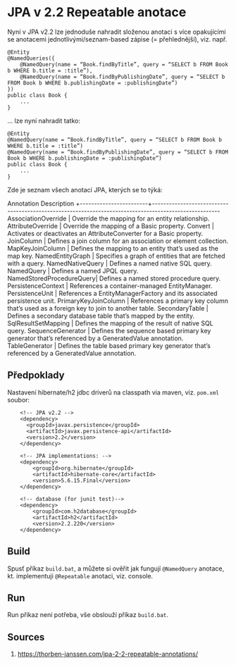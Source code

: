 # JPA v 2.2 Repeatable anotace
Nyní v JPA v2.2 lze jednoduše nahradit složenou anotaci s více opakujícími se anotacemi jednotlivými/seznam-based zápise (= přehlednější), viz. např.

```
@Entity
@NamedQueries({
    @NamedQuery(name = “Book.findByTitle”, query = “SELECT b FROM Book b WHERE b.title = :title”),
    @NamedQuery(name = “Book.findByPublishingDate”, query = “SELECT b FROM Book b WHERE b.publishingDate = :publishingDate”)
})
public class Book {
    ...
}
```

... lze nyní nahradit tatko:

```
@Entity
@NamedQuery(name = “Book.findByTitle”, query = “SELECT b FROM Book b WHERE b.title = :title”)
@NamedQuery(name = “Book.findByPublishingDate”, query = “SELECT b FROM Book b WHERE b.publishingDate = :publishingDate”)
public class Book {
    ...
}
```

Zde je seznam všech anotací JPA, kterých se to týká:

  Annotation                  Description
+------------------------+------------------------------------------------------------------------------------------------------
AssociationOverride      |    Override the mapping for an entity relationship.
AttributeOverride        |    Override the mapping of a Basic property.
Convert                  |    Activates or deactivates an AttributeConverter for a Basic property.
JoinColumn               |    Defines a join column for an association or element collection.
MapKeyJoinColumn         |    Defines the mapping to an entity that’s used as the map key.
NamedEntityGraph         |    Specifies a graph of entities that are fetched with a query.
NamedNativeQuery         |    Defines a named native SQL query.
NamedQuery               |    Defines a named JPQL query.
NamedStoredProcedureQuery|    Defines a named stored procedure query.
PersistenceContext       |    References a container-managed EntityManager.
PersistenceUnit          |    References a EntityManagerFactory and its associated persistence unit.
PrimaryKeyJoinColumn     |    References a primary key column that’s used as a foreign key to join to another table.
SecondaryTable           |    Defines a secondary database table that’s mapped by the entity.
SqlResultSetMapping      |    Defines the mapping of the result of native SQL query.
SequenceGenerator        |    Defines the sequence based primary key generator that’s referenced by a GeneratedValue annotation.
TableGenerator           |    Defines the table based primary key generator that’s referenced by a GeneratedValue annotation.

## Předpoklady
Nastavení hibernate/h2 jdbc driverů na classpath via maven, viz. ```pom.xml``` soubor:

```
    <!-- JPA v2.2 -->
    <dependency>
      <groupId>javax.persistence</groupId>
      <artifactId>javax.persistence-api</artifactId>
      <version>2.2</version>
    </dependency>
    
    <!-- JPA implementations: -->
    <dependency>
        <groupId>org.hibernate</groupId>
        <artifactId>hibernate-core</artifactId>
        <version>5.6.15.Final</version>
    </dependency>

    <!-- database (for junit test)-->
    <dependency>
        <groupId>com.h2database</groupId>
        <artifactId>h2</artifactId>
        <version>2.2.220</version>
    </dependency>
```

## Build
Spusť příkaz ```build.bat```, a můžete si ověřit jak fungují ```@NamedQuery``` anotace, kt. implementuji ```@Repeatable``` anotaci, viz. console.

## Run
Run příkaz není potřeba, vše obslouží příkaz ```build.bat```.

## Sources
1. https://thorben-janssen.com/jpa-2-2-repeatable-annotations/